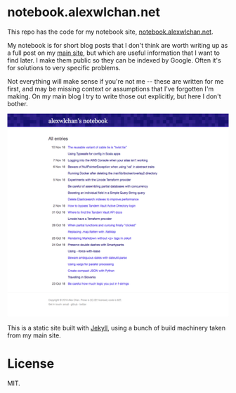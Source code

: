 # notebook.alexwlchan.net

This repo has the code for my notebook site, [notebook.alexwlchan.net][root].

My notebook is for short blog posts that I don't think are worth writing up as a full post on my [main site][main], but which are useful information that I want to find later.
I make them public so they can be indexed by Google.
Often it's for solutions to very specific problems.

Not everything will make sense if you're not me -- these are written for me first, and may be missing context or assumptions that I've forgotten I'm making.
On my main blog I try to write those out explicitly, but here I don't bother.

![](screenshot.png)

This is a static site built with [Jekyll][jekyll], using a bunch of build machinery taken from my main site.

[root]: https://notebook.alexwlchan.net/
[main]: https://github.com/alexwlchan/alexwlchan.net
[jekyll]: https://jekyllrb.com/

# License

MIT.
